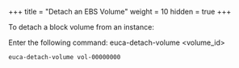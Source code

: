 +++
title = "Detach an EBS Volume"
weight = 10
hidden = true
+++

To detach a block volume from an instance: 

Enter the following command: 
    euca-detach-volume <volume_id>


    euca-detach-volume vol-00000000

